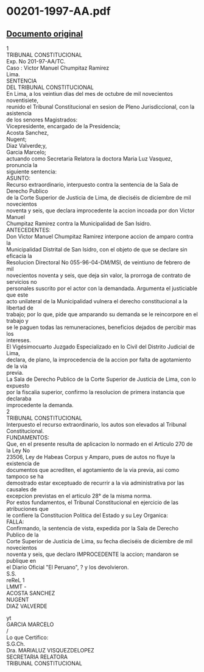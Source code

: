 
00201-1997-AA.pdf
=================
  
[Documento original](https://tc.gob.pe/jurisprudencia/1997/00201-1997-AA.pdf)  
---  
1  
TRIBUNAL CONSTITUCIONAL  
Exp. No 201-97-AA/TC.  
Caso : Victor Manuel Chumpitaz Ramirez  
Lima.  
SENTENCIA  
DEL TRIBUNAL CONSTITUCIONAL  
En Lima, a los veintiun dias del mes de octubre de mil novecientos noventisiete,  
reunido el Tribunal Constitucional en sesion de Pleno Jurisdiccional, con la asistencia  
de los senores Magistrados:  
Vicepresidente, encargado de la Presidencia;  
Acosta Sanchez,  
Nugent;  
Diaz Valverde;y,  
Garcia Marcelo;  
actuando como Secretaria Relatora la doctora Maria Luz Vasquez, pronuncia la  
siguiente sentencia:  
ASUNTO:  
Recurso extraordinario, interpuesto contra la sentencia de la Sala de Derecho Publico  
de la Corte Superior de Justicia de Lima, de dieciséis de diciembre de mil novecientos  
noventa y seis, que declara improcedente la accion incoada por don Victor Manuel  
Chumpitaz Ramirez contra la Municipalidad de San Isidro.  
ANTECEDENTES:  
Don Victor Manuel Chumpitaz Ramirez interpone accion de amparo contra la  
Municipalidad Distrital de San Isidro, con el objeto de que se declare sin eficacia la  
Resolucion Directoral No 055-96-04-DM/MSI, de veintiuno de febrero de mil  
novecientos noventa y seis, que deja sin valor, la prorroga de contrato de servicios no  
personales suscrito por el actor con la demandada. Argumenta el justiciable que este  
acto unilateral de la Municipalidad vulnera el derecho constitucional a la libertad de  
trabajo; por lo que, pide que amparando su demanda se le reincorpore en el trabajo y  
se le paguen todas las remuneraciones, beneficios dejados de percibir mas los  
intereses.  
El Vigésimocuarto Juzgado Especializado en lo Civil del Distrito Judicial de Lima,  
declara, de plano, la improcedencia de la accion por falta de agotamiento de la via  
previa.  
La Sala de Derecho Publico de la Corte Superior de Justicia de Lima, con lo expuesto  
por la fiscalia superior, confirmo la resolucion de primera instancia que declaraba  
improcedente la demanda.  
2  
TRIBUNAL CONSTITUCIONAL  
Interpuesto el recurso extraordinario, los autos son elevados al Tribunal  
Constitucional.  
FUNDAMENTOS:  
Que, en el presente resulta de aplicacion lo normado en el Articulo 270 de la Ley No  
23506, Ley de Habeas Corpus y Amparo, pues de autos no fluye la existencia de  
documentos que acrediten, el agotamiento de la via previa, asi como tampoco se ha  
demostrado estar exceptuado de recurrir a la via administrativa por las causales de  
excepcion previstas en el articulo 28° de la misma norma.  
Por estos fundamentos, el Tribunal Constitucional en ejercicio de las atribuciones que  
le confiere la Constitucion Politica del Estado y su Ley Organica:  
FALLA:  
Confirmando, la sentencia de vista, expedida por la Sala de Derecho Publico de la  
Corte Superior de Justicia de Lima, su fecha dieciséis de diciembre de mil novecientos  
noventa y seis, que declaro IMPROCEDENTE la accion; mandaron se publique en  
el Diario Oficial "El Peruano", ? y los devolvieron.  
S.S.  
reReL 1  
LMMT -   
ACOSTA SANCHEZ  
NUGENT  
DIAZ VALVERDE  
  
yt  
GARCIA MARCELO  
/  
Lo que Certifico:  
S.G.Ch.  
Dra. MARIALUZ VISQUEZDELOPEZ  
SECRETARIA RELATORA  
TRIBUNAL CONSTITUCIONAL